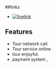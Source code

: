 ##links

- [![livelink](https://i.ibb.co/SdhgQ4K/login.png)](https://tour-as-12.web.app/)

## Features
- Tour network call.
- Tour service online
- tour enjoyful.
- payment system ,
